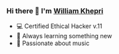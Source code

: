 ### Hi there 👋 I'm [William Khepri](https://github.com/williamkhepri)

- 💻 Certified Ethical Hacker v.11
- 👾 Always learning something new
- 🎹 Passionate about music
<!--
**williamkhepri/williamkhepri** is a ✨ _special_ ✨ repository because its `README.md` (this file) appears on your GitHub profile.

Here are some ideas to get you started:

- 🔭 I’m currently working on ...
- 🌱 I’m currently learning ...
- 👯 I’m looking to collaborate on ...
- 🤔 I’m looking for help with ...
- 💬 Ask me about ...
- 📫 How to reach me: ...
- 😄 Pronouns: ...
- ⚡ Fun fact: ...
- 🔭 Currently working on my own NFT collection.
-->
